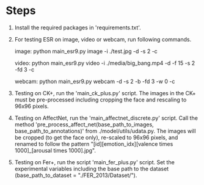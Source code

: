 # Steps

1. Install the required packages in 'requirements.txt'.
2. For testing ESR on image, video or webcam, run following commands.

    image: python main_esr9.py image -i ./test.jpg -d -s 2 -c

    video: python main_esr9.py video -i ./media/big_bang.mp4 -d -f 15 -s 2 -fd 3 -c

    webcam: python main_esr9.py webcam -d -s 2 -b -fd 3 -w 0 -c
4. Testing on CK+, run the 'main_ck_plus.py' script. The images in the CK+ must be pre-processed including cropping the face and rescaling to 96x96 pixels.
5. Testing on AffectNet,  run the 'main_affectnet_discrete.py' script. Call the method 'pre_process_affect_net(base_path_to_images, base_path_to_annotations)' from ./model/utils/udata.py. The images will be cropped (to get the face only), re-scaled to 96x96 pixels, and renamed to follow the pattern "[id][emotion_idx][valence times 1000]_[arousal times 1000].jpg".
6. Testing on Fer+, run the script 'main_fer_plus.py' script. Set the experimental variables including the base path to the dataset (base_path_to_dataset = "./FER_2013/Dataset/").
